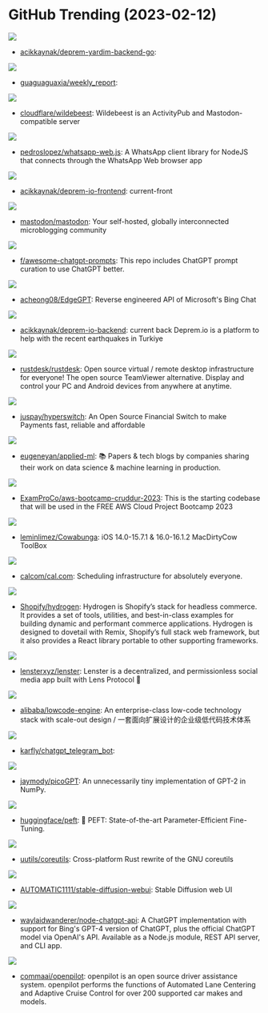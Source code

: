 # GitHub Trending (2023-02-12)

![](https://img.shields.io/badge/Go-New%2037-green?style=flat-square&logo=appveyor)
- [acikkaynak/deprem-yardim-backend-go](https://github.com/acikkaynak/deprem-yardim-backend-go): 

![](https://img.shields.io/badge/CSS-New%2092-green?style=flat-square&logo=appveyor)
- [guaguaguaxia/weekly_report](https://github.com/guaguaguaxia/weekly_report): 

![](https://img.shields.io/badge/TypeScript-New%20100-green?style=flat-square&logo=appveyor)
- [cloudflare/wildebeest](https://github.com/cloudflare/wildebeest): Wildebeest is an ActivityPub and Mastodon-compatible server

![](https://img.shields.io/badge/JavaScript-New%2079-green?style=flat-square&logo=appveyor)
- [pedroslopez/whatsapp-web.js](https://github.com/pedroslopez/whatsapp-web.js): A WhatsApp client library for NodeJS that connects through the WhatsApp Web browser app

![](https://img.shields.io/badge/HTML-New%209-green?style=flat-square&logo=appveyor)
- [acikkaynak/deprem-io-frontend](https://github.com/acikkaynak/deprem-io-frontend): current-front

![](https://img.shields.io/badge/Ruby-New%2048-green?style=flat-square&logo=appveyor)
- [mastodon/mastodon](https://github.com/mastodon/mastodon): Your self-hosted, globally interconnected microblogging community

![](https://img.shields.io/badge/HTML-New%20452-green?style=flat-square&logo=appveyor)
- [f/awesome-chatgpt-prompts](https://github.com/f/awesome-chatgpt-prompts): This repo includes ChatGPT prompt curation to use ChatGPT better.

![](https://img.shields.io/badge/Python-New%20170-green?style=flat-square&logo=appveyor)
- [acheong08/EdgeGPT](https://github.com/acheong08/EdgeGPT): Reverse engineered API of Microsoft's Bing Chat

![](https://img.shields.io/badge/JavaScript-New%2016-green?style=flat-square&logo=appveyor)
- [acikkaynak/deprem-io-backend](https://github.com/acikkaynak/deprem-io-backend): current back Deprem.io is a platform to help with the recent earthquakes in Turkiye

![](https://img.shields.io/badge/Rust-New%20255-green?style=flat-square&logo=appveyor)
- [rustdesk/rustdesk](https://github.com/rustdesk/rustdesk): Open source virtual / remote desktop infrastructure for everyone! The open source TeamViewer alternative. Display and control your PC and Android devices from anywhere at anytime.

![](https://img.shields.io/badge/Rust-New%2025-green?style=flat-square&logo=appveyor)
- [juspay/hyperswitch](https://github.com/juspay/hyperswitch): An Open Source Financial Switch to make Payments fast, reliable and affordable

![](https://img.shields.io/badge/none-New%2094-green?style=flat-square&logo=appveyor)
- [eugeneyan/applied-ml](https://github.com/eugeneyan/applied-ml): 📚 Papers & tech blogs by companies sharing their work on data science & machine learning in production.

![](https://img.shields.io/badge/JavaScript-New%2045-green?style=flat-square&logo=appveyor)
- [ExamProCo/aws-bootcamp-cruddur-2023](https://github.com/ExamProCo/aws-bootcamp-cruddur-2023): This is the starting codebase that will be used in the FREE AWS Cloud Project Bootcamp 2023

![](https://img.shields.io/badge/Swift-New%2061-green?style=flat-square&logo=appveyor)
- [leminlimez/Cowabunga](https://github.com/leminlimez/Cowabunga): iOS 14.0-15.7.1 & 16.0-16.1.2 MacDirtyCow ToolBox

![](https://img.shields.io/badge/TypeScript-New%2061-green?style=flat-square&logo=appveyor)
- [calcom/cal.com](https://github.com/calcom/cal.com): Scheduling infrastructure for absolutely everyone.

![](https://img.shields.io/badge/TypeScript-New%2061-green?style=flat-square&logo=appveyor)
- [Shopify/hydrogen](https://github.com/Shopify/hydrogen): Hydrogen is Shopify’s stack for headless commerce. It provides a set of tools, utilities, and best-in-class examples for building dynamic and performant commerce applications. Hydrogen is designed to dovetail with Remix, Shopify’s full stack web framework, but it also provides a React library portable to other supporting frameworks.

![](https://img.shields.io/badge/TypeScript-New%20233-green?style=flat-square&logo=appveyor)
- [lensterxyz/lenster](https://github.com/lensterxyz/lenster): Lenster is a decentralized, and permissionless social media app built with Lens Protocol 🌿

![](https://img.shields.io/badge/TypeScript-New%2031-green?style=flat-square&logo=appveyor)
- [alibaba/lowcode-engine](https://github.com/alibaba/lowcode-engine): An enterprise-class low-code technology stack with scale-out design / 一套面向扩展设计的企业级低代码技术体系

![](https://img.shields.io/badge/Python-New%2026-green?style=flat-square&logo=appveyor)
- [karfly/chatgpt_telegram_bot](https://github.com/karfly/chatgpt_telegram_bot): 

![](https://img.shields.io/badge/Python-New%2096-green?style=flat-square&logo=appveyor)
- [jaymody/picoGPT](https://github.com/jaymody/picoGPT): An unnecessarily tiny implementation of GPT-2 in NumPy.

![](https://img.shields.io/badge/Python-New%2096-green?style=flat-square&logo=appveyor)
- [huggingface/peft](https://github.com/huggingface/peft): 🤗 PEFT: State-of-the-art Parameter-Efficient Fine-Tuning.

![](https://img.shields.io/badge/Rust-New%20110-green?style=flat-square&logo=appveyor)
- [uutils/coreutils](https://github.com/uutils/coreutils): Cross-platform Rust rewrite of the GNU coreutils

![](https://img.shields.io/badge/Python-New%20170-green?style=flat-square&logo=appveyor)
- [AUTOMATIC1111/stable-diffusion-webui](https://github.com/AUTOMATIC1111/stable-diffusion-webui): Stable Diffusion web UI

![](https://img.shields.io/badge/JavaScript-New%20115-green?style=flat-square&logo=appveyor)
- [waylaidwanderer/node-chatgpt-api](https://github.com/waylaidwanderer/node-chatgpt-api): A ChatGPT implementation with support for Bing's GPT-4 version of ChatGPT, plus the official ChatGPT model via OpenAI's API. Available as a Node.js module, REST API server, and CLI app.

![](https://img.shields.io/badge/Python-New%206-green?style=flat-square&logo=appveyor)
- [commaai/openpilot](https://github.com/commaai/openpilot): openpilot is an open source driver assistance system. openpilot performs the functions of Automated Lane Centering and Adaptive Cruise Control for over 200 supported car makes and models.

